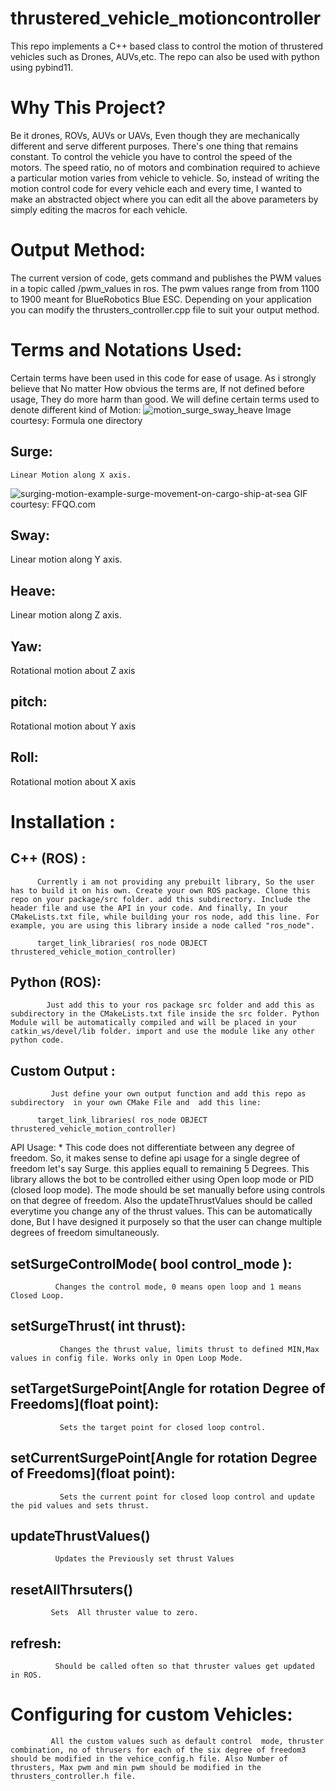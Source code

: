 # thrustered_vehicle_motioncontroller
This repo implements a C++ based class to control the motion of thrustered vehicles such as Drones, AUVs,etc. The repo can also be used with python using pybind11.

# Why This Project?
 Be it drones, ROVs, AUVs or UAVs, Even though they are mechanically different and serve different purposes. There's one thing that remains constant. To control the vehicle you have to control the speed of the motors.
 The speed ratio, no of motors and combination required to achieve a particular motion varies from vehicle to vehicle. So, instead of writing the motion control code for every vehicle each and every time, I wanted to make an abstracted object where you can edit all the above parameters by simply editing the macros for each vehicle.
 
 # Output Method:
   The current version of code, gets command and publishes the PWM values in a topic called /pwm_values in ros. The pwm values range from from 1100 to 1900 meant for BlueRobotics Blue ESC. Depending on your application you can modify the thrusters_controller.cpp file to suit your output method.
   
 # Terms and Notations Used:
 Certain terms have been used in this code for ease of usage. As i strongly believe that No matter How obvious the terms are, If not defined before usage, They do more harm than good.
 We will define certain terms used to denote different kind of Motion:
 ![motion_surge_sway_heave](https://user-images.githubusercontent.com/95476939/188468785-ba8f401e-fe0a-43a6-a1b7-d7d45ca949e3.jpg)
 Image courtesy: Formula one directory


## Surge:
    Linear Motion along X axis.
    
![surging-motion-example-surge-movement-on-cargo-ship-at-sea](https://user-images.githubusercontent.com/95476939/188467845-0a946327-43d7-4e03-b25f-b831507bea3e.gif)
GIF courtesy: FFQO.com

## Sway:
  Linear motion along Y axis.
   

## Heave:
   Linear motion along Z axis.

## Yaw:
   Rotational motion about Z axis
## pitch:
   Rotational motion about Y axis
## Roll:
  Rotational motion about X axis
 
 # Installation :
 ## C++ (ROS) :
          Currently i am not providing any prebuilt library, So the user has to build it on his own. Create your own ROS package. Clone this repo on your package/src folder. add this subdirectory. Include the header file and use the API in your code. And finally, In your CMakeLists.txt file, while building your ros node, add this line. For example, you are using this library inside a node called "ros_node".
```
      target_link_libraries( ros_node OBJECT thrustered_vehicle_motion_controller)
```
        
 
      
 
 ## Python (ROS):
            Just add this to your ros package src folder and add this as subdirectory in the CMakeLists.txt file inside the src folder. Python Module will be automatically compiled and will be placed in your catkin_ws/devel/lib folder. import and use the module like any other python code.
 
 ## Custom Output :
             Just define your own output function and add this repo as subdirectory  in your own CMake File and  add this line:
```
      target_link_libraries( ros_node OBJECT thrustered_vehicle_motion_controller)
``` 
 API Usage:
    * This code does not differentiate between any degree of freedom. So, it makes sense to define api usage for a single degree of freedom let's say Surge. this applies equall to remaining 5 Degrees. This library allows the bot to be controlled either using Open loop mode or PID (closed loop mode). The mode should be set manually before using controls on that degree of freedom. Also the updateThrustValues should be called everytime you change any of the thrust values. This can be automatically done, But I have designed it purposely so that the user can change multiple degrees of freedom simultaneously.
    
## setSurgeControlMode( bool control_mode ):
              Changes the control mode, 0 means open loop and 1 means Closed Loop.
##  setSurgeThrust( int thrust):
               Changes the thrust value, limits thrust to defined MIN,Max values in config file. Works only in Open Loop Mode.
## setTargetSurgePoint[Angle for rotation Degree of Freedoms](float point):
               Sets the target point for closed loop control.
## setCurrentSurgePoint[Angle for rotation Degree of Freedoms](float point):
               Sets the current point for closed loop control and update the pid values and sets thrust.
##  updateThrustValues()
              Updates the Previously set thrust Values
##  resetAllThrsuters()
             Sets  All thruster value to zero.
 ## refresh:
              Should be called often so that thruster values get updated in ROS.
             
# Configuring for custom Vehicles:
             All the custom values such as default control  mode, thruster combination, no of thrusers for each of the six degree of freedom3 should be modified in the vehice_config.h file. Also Number of thrusters, Max pwm and min pwm should be modified in the thrusters_controller.h file.
               
 
   

